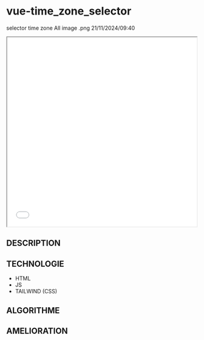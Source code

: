 # vue-time_zone_selector
selector time zone
All image .png 21/11/2024/09:40

  <iframe id="inlineFrameExample"
      title="Inline Frame Example"
      width="500"
      height="500"
      src="./Time_Zone_Selector.html">
  </iframe>

## DESCRIPTION 

## TECHNOLOGIE
- HTML
- JS
- TAILWIND (CSS)
##  ALGORITHME

##  AMELIORATION